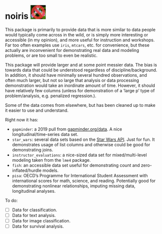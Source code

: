 
# noiris <img src="data-raw/noiris.png" style="margin: 0 auto; width: 10%">

This package is primarily to provide data that is more similar to data
people would typically come across in the wild, or is simply more
interesting or accessible (in my opinion), and more useful for
instruction and workshops. Far too often examples use `iris`, `mtcars`,
etc. for convenience, but these actually are inconvenient for
demonstrating real data and modeling problems, or are too small to even
be realistic.

This package will provide larger and at some point messier data. The
bias is towards data that could be understood regardless of
discipline/background. In addition, it should have minimally several
hundred observations, and often much larger, but not so large that
analysis or data processing demonstration would take an inordinate
amount of time. However, it should have relatively few columns (unless
for demonstration of a ‘large p’ type of problem/analysis,
e.g. penalized regression.).

Some of the data comes from elsewhere, but has been cleaned up to make
it easier to use and understand.

Right now it has:

  - `gapminder`: a 2019 pull from
    [gapminder.org/data](http://www.gapminder.org/data/). A nice
    longitudinal/time-series data set.
  - `star_wars`: several data sets based on the [Star Wars
    API](https://swapi.co/). Just for fun. It demonstrates usage of list
    columns and otherwise could be good for demonstrating joins.
  - `instructor_evaluations`: a nice-sized data set for
    mixed/multi-level modeling taken from the `lme4` package.
  - `fish`: an accessible data set useful for demonstrating count and
    zero-inflated/hurdle models.
  - `pisa`: OECD’s Programme for International Student Assessment with
    international scores for math, science, and reading. Potentially
    good for demonstrating nonlinear relationships, imputing missing
    data, longitudinal analyses.

To do:

  - [ ] Data for classification.
  - [ ] Data for text analysis.
  - [ ] Data for image classification.
  - [ ] Data for survival analysis.
